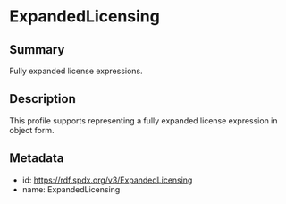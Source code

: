 <!-- Automatically generated by spec-parser v2.0.0 on 2024-01-08T22:20:56.273795+00:00 -->
<!-- SPDX-License-Identifier: Community-Spec-1.0 -->

# ExpandedLicensing

## Summary

Fully expanded license expressions.


## Description

This profile supports representing a fully expanded license expression in object form.


## Metadata

- id: https://rdf.spdx.org/v3/ExpandedLicensing
- name: ExpandedLicensing


